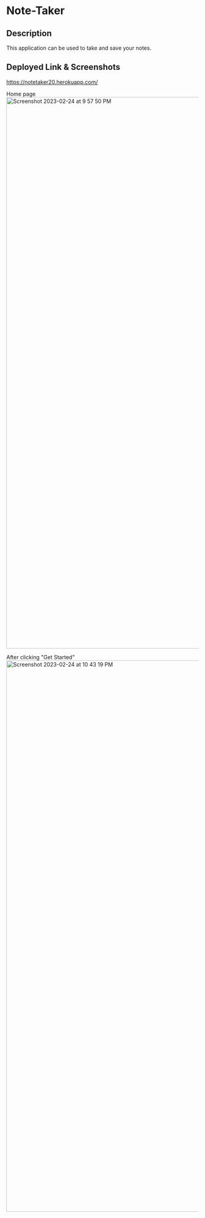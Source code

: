 # Note-Taker

## Description
This application can be used to take and save your notes.

## Deployed Link & Screenshots
https://notetaker20.herokuapp.com/

Home page
<img width="1440" alt="Screenshot 2023-02-24 at 9 57 50 PM" src="https://user-images.githubusercontent.com/120419841/221341229-62989151-7a94-46cb-be51-4b7b1d0e84cc.png">

After clicking "Get Started"
<img width="1440" alt="Screenshot 2023-02-24 at 10 43 19 PM" src="https://user-images.githubusercontent.com/120419841/221342933-a4b8cc6d-8797-4b79-8367-0df867a995e8.png">
